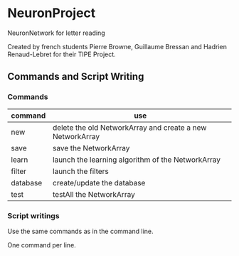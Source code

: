 # NeuronProject

NeuronNetwork for letter reading

Created by french students Pierre Browne, Guillaume Bressan and Hadrien Renaud-Lebret for their TIPE Project.

## Commands and Script Writing

### Commands

| command  | use
| -------- | ---------------------------------------------------------
| new      | delete the old NetworkArray and create a new NetworkArray
| save     | save the NetworkArray
| learn    | launch the learning algorithm of the NetworkArray
| filter   | launch the filters
| database | create/update the database
| test     | testAll the NetworkArray

### Script writings

Use the same commands as in the command line.

One command per line.
